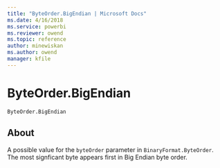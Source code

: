 ```yaml
---
title: "ByteOrder.BigEndian | Microsoft Docs"
ms.date: 4/16/2018
ms.service: powerbi
ms.reviewer: owend
ms.topic: reference
author: minewiskan
ms.author: owend
manager: kfile
---
```

# ByteOrder.BigEndian
<code>ByteOrder.BigEndian
</code>

## About
A possible value for the <code>byteOrder</code> parameter in <code>BinaryFormat.ByteOrder</code>. The most signficant byte appears first in Big Endian byte order.
